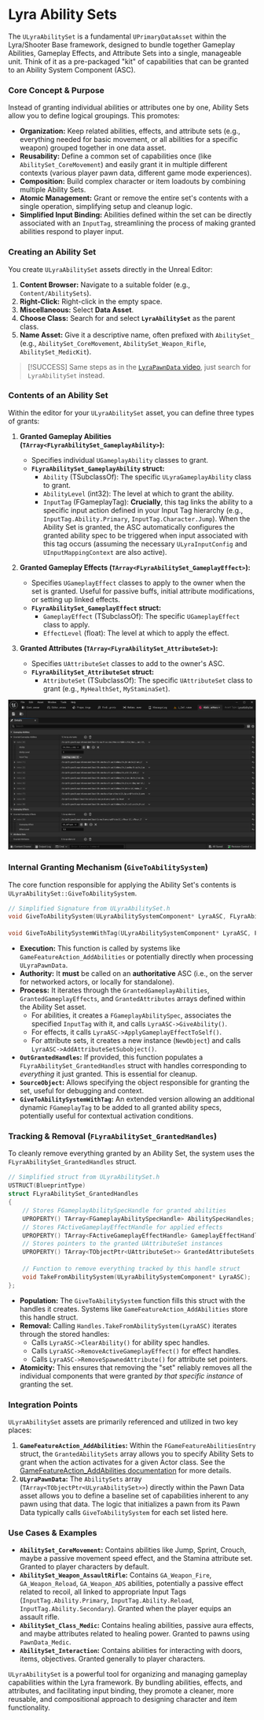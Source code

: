 # Lyra Ability Sets

The `ULyraAbilitySet` is a fundamental `UPrimaryDataAsset` within the Lyra/Shooter Base framework, designed to bundle together Gameplay Abilities, Gameplay Effects, and Attribute Sets into a single, manageable unit. Think of it as a pre-packaged "kit" of capabilities that can be granted to an Ability System Component (ASC).

### Core Concept & Purpose

Instead of granting individual abilities or attributes one by one, Ability Sets allow you to define logical groupings. This promotes:

* **Organization:** Keep related abilities, effects, and attribute sets (e.g., everything needed for basic movement, or all abilities for a specific weapon) grouped together in one data asset.
* **Reusability:** Define a common set of capabilities once (like `AbilitySet_CoreMovement`) and easily grant it in multiple different contexts (various player pawn data, different game mode experiences).
* **Composition:** Build complex character or item loadouts by combining multiple Ability Sets.
* **Atomic Management:** Grant or remove the entire set's contents with a single operation, simplifying setup and cleanup logic.
* **Simplified Input Binding:** Abilities defined within the set can be directly associated with an `InputTag`, streamlining the process of making granted abilities respond to player input.

### Creating an Ability Set

You create `ULyraAbilitySet` assets directly in the Unreal Editor:

1. **Content Browser:** Navigate to a suitable folder (e.g., `Content/AbilitySets`).
2. **Right-Click:** Right-click in the empty space.
3. **Miscellaneous:** Select **Data Asset**.
4. **Choose Class:** Search for and select **`LyraAbilitySet`** as the parent class.
5. **Name Asset:** Give it a descriptive name, often prefixed with `AbilitySet_` (e.g., `AbilitySet_CoreMovement`, `AbilitySet_Weapon_Rifle`, `AbilitySet_MedicKit`).

> [!SUCCESS]
> Same steps as in the [`LyraPawnData` video](lyrapawndata.md#creation), just search for `LyraAbilitySet` instead.&#x20;

### Contents of an Ability Set

Within the editor for your `ULyraAbilitySet` asset, you can define three types of grants:

1. **Granted Gameplay Abilities (`TArray<FLyraAbilitySet_GameplayAbility>`):**
   * Specifies individual `UGameplayAbility` classes to grant.
   * **`FLyraAbilitySet_GameplayAbility` struct:**
     * `Ability` (TSubclassOf): The specific `ULyraGameplayAbility` class to grant.
     * `AbilityLevel` (int32): The level at which to grant the ability.
     * `InputTag` (FGameplayTag): **Crucially**, this tag links the ability to a specific input action defined in your Input Tag hierarchy (e.g., `InputTag.Ability.Primary`, `InputTag.Character.Jump`). When the Ability Set is granted, the ASC automatically configures the granted ability spec to be triggered when input associated with this tag occurs (assuming the necessary `ULyraInputConfig` and `UInputMappingContext` are also active).
2. **Granted Gameplay Effects (`TArray<FLyraAbilitySet_GameplayEffect>`):**
   * Specifies `UGameplayEffect` classes to apply to the owner when the set is granted. Useful for passive buffs, initial attribute modifications, or setting up linked effects.
   * **`FLyraAbilitySet_GameplayEffect` struct:**
     * `GameplayEffect` (TSubclassOf): The specific `UGameplayEffect` class to apply.
     * `EffectLevel` (float): The level at which to apply the effect.
3.  **Granted Attributes (`TArray<FLyraAbilitySet_AttributeSet>`):**

    * Specifies `UAttributeSet` classes to add to the owner's ASC.
    * **`FLyraAbilitySet_AttributeSet` struct:**
      * `AttributeSet` (TSubclassOf): The specific `UAttributeSet` class to grant (e.g., `MyHealthSet`, `MyStaminaSet`).



<img src=".gitbook/assets/image (111).png" alt="" title="Lyra Ability Set, AbilitySet_ShooterHero for the default ShooterBase Pawn">

### Internal Granting Mechanism (`GiveToAbilitySystem`)

The core function responsible for applying the Ability Set's contents is `ULyraAbilitySet::GiveToAbilitySystem`.

```cpp
// Simplified Signature from ULyraAbilitySet.h
void GiveToAbilitySystem(ULyraAbilitySystemComponent* LyraASC, FLyraAbilitySet_GrantedHandles* OutGrantedHandles, UObject* SourceObject = nullptr) const;

void GiveToAbilitySystemWithTag(ULyraAbilitySystemComponent* LyraASC, FLyraAbilitySet_GrantedHandles* OutGrantedHandles, UObject* SourceObject = nullptr, FGameplayTag AddedTag = FGameplayTag()) const; // Version to add an extra tag dynamically
```

* **Execution:** This function is called by systems like `GameFeatureAction_AddAbilities` or potentially directly when processing `ULyraPawnData`.
* **Authority:** It **must** be called on an **authoritative** ASC (i.e., on the server for networked actors, or locally for standalone).
* **Process:** It iterates through the `GrantedGameplayAbilities`, `GrantedGameplayEffects`, and `GrantedAttributes` arrays defined within the Ability Set asset.
  * For abilities, it creates a `FGameplayAbilitySpec`, associates the specified `InputTag` with it, and calls `LyraASC->GiveAbility()`.
  * For effects, it calls `LyraASC->ApplyGameplayEffectToSelf()`.
  * For attribute sets, it creates a new instance (`NewObject`) and calls `LyraASC->AddAttributeSetSubobject()`.
* **`OutGrantedHandles`:** If provided, this function populates a `FLyraAbilitySet_GrantedHandles` struct with handles corresponding to _everything_ it just granted. This is essential for cleanup.
* **`SourceObject`:** Allows specifying the object responsible for granting the set, useful for debugging and context.
* **`GiveToAbilitySystemWithTag`:** An extended version allowing an additional dynamic `FGameplayTag` to be added to all granted ability specs, potentially useful for contextual activation conditions.

### Tracking & Removal (`FLyraAbilitySet_GrantedHandles`)

To cleanly remove everything granted by an Ability Set, the system uses the `FLyraAbilitySet_GrantedHandles` struct.

```cpp
// Simplified struct from ULyraAbilitySet.h
USTRUCT(BlueprintType)
struct FLyraAbilitySet_GrantedHandles
{
    // Stores FGameplayAbilitySpecHandle for granted abilities
    UPROPERTY() TArray<FGameplayAbilitySpecHandle> AbilitySpecHandles;
    // Stores FActiveGameplayEffectHandle for applied effects
    UPROPERTY() TArray<FActiveGameplayEffectHandle> GameplayEffectHandles;
    // Stores pointers to the granted UAttributeSet instances
    UPROPERTY() TArray<TObjectPtr<UAttributeSet>> GrantedAttributeSets;

    // Function to remove everything tracked by this handle struct
    void TakeFromAbilitySystem(ULyraAbilitySystemComponent* LyraASC);
};
```

* **Population:** The `GiveToAbilitySystem` function fills this struct with the handles it creates. Systems like `GameFeatureAction_AddAbilities` store this handle struct.
* **Removal:** Calling `Handles.TakeFromAbilitySystem(LyraASC)` iterates through the stored handles:
  * Calls `LyraASC->ClearAbility()` for ability spec handles.
  * Calls `LyraASC->RemoveActiveGameplayEffect()` for effect handles.
  * Calls `LyraASC->RemoveSpawnedAttribute()` for attribute set pointers.
* **Atomicity:** This ensures that removing the "set" reliably removes all the individual components that were granted _by that specific instance_ of granting the set.

### Integration Points

`ULyraAbilitySet` assets are primarily referenced and utilized in two key places:

1. **`GameFeatureAction_AddAbilities`:** Within the `FGameFeatureAbilitiesEntry` struct, the `GrantedAbilitySets` array allows you to specify Ability Sets to grant when the action activates for a given Actor class. See the[ GameFeatureAction_AddAbilities documentation](../game-features/game-feature-actions/add-abilities.md) for more details.
2. **`ULyraPawnData`:** The `AbilitySets` array (`TArray<TObjectPtr<ULyraAbilitySet>>`) directly within the Pawn Data asset allows you to define a baseline set of capabilities inherent to any pawn using that data. The logic that initializes a pawn from its Pawn Data typically calls `GiveToAbilitySystem` for each set listed here.

### Use Cases & Examples

* **`AbilitySet_CoreMovement`:** Contains abilities like Jump, Sprint, Crouch, maybe a passive movement speed effect, and the Stamina attribute set. Granted to player characters by default.
* **`AbilitySet_Weapon_AssaultRifle`:** Contains `GA_Weapon_Fire`, `GA_Weapon_Reload`, `GA_Weapon_ADS` abilities, potentially a passive effect related to recoil, all linked to appropriate Input Tags (`InputTag.Ability.Primary`, `InputTag.Ability.Reload`, `InputTag.Ability.Secondary`). Granted when the player equips an assault rifle.
* **`AbilitySet_Class_Medic`:** Contains healing abilities, passive aura effects, and maybe attributes related to healing power. Granted to pawns using `PawnData_Medic`.
* **`AbilitySet_Interaction`:** Contains abilities for interacting with doors, items, objectives. Granted generally to player characters.

`ULyraAbilitySet` is a powerful tool for organizing and managing gameplay capabilities within the Lyra framework. By bundling abilities, effects, and attributes, and facilitating input binding, they promote a cleaner, more reusable, and compositional approach to designing character and item functionality.
